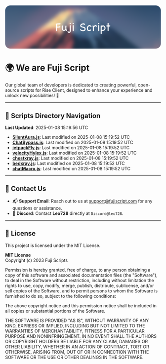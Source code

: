 ![Banner](.github/b.webp)

# 🌍 **We are Fuji Script**

Our global team of developers is dedicated to creating powerful, open-source scripts for Rise Client, designed to enhance your experience and unlock new possibilities! 🌟

---
<!-- SCRIPTS_NAVIGATION_START -->
## 📂 **Scripts Directory Navigation**

**Last Updated**: 2025-01-08 15:19:56 UTC

- **[SilentAura.js](scripts/SilentAura.js)**: Last modified on 2025-01-08 15:19:52 UTC
- **[ChatBypass.js](scripts/ChatBypass.js)**: Last modified on 2025-01-08 15:19:52 UTC
- **[jetpackFly.js](scripts/jetpackFly.js)**: Last modified on 2025-01-08 15:19:52 UTC
- **[velocityHylex.js](scripts/velocityHylex.js)**: Last modified on 2025-01-08 15:19:52 UTC
- **[chestxray.js](scripts/chestxray.js)**: Last modified on 2025-01-08 15:19:52 UTC
- **[bedxray.js](scripts/bedxray.js)**: Last modified on 2025-01-08 15:19:52 UTC
- **[chatMacro.js](scripts/chatMacro.js)**: Last modified on 2025-01-08 15:19:52 UTC

<!-- SCRIPTS_NAVIGATION_END -->

---

## 💬 **Contact Us**  
- 📬 **Support Email**: Reach out to us at [support@fujiscript.com](mailto:support@fujiscript.com) for any questions or assistance.  
- 💬 **Discord**: Contact **Leo728** directly at `Discord@leo728`.

---

## 📜 **License**

This project is licensed under the MIT License.  

**MIT License**  
Copyright (c) 2023 Fuji Scripts  

Permission is hereby granted, free of charge, to any person obtaining a copy of this software and associated documentation files (the "Software"), to deal in the Software without restriction, including without limitation the rights to use, copy, modify, merge, publish, distribute, sublicense, and/or sell copies of the Software, and to permit persons to whom the Software is furnished to do so, subject to the following conditions:  

The above copyright notice and this permission notice shall be included in all copies or substantial portions of the Software.  

THE SOFTWARE IS PROVIDED "AS IS", WITHOUT WARRANTY OF ANY KIND, EXPRESS OR IMPLIED, INCLUDING BUT NOT LIMITED TO THE WARRANTIES OF MERCHANTABILITY, FITNESS FOR A PARTICULAR PURPOSE AND NONINFRINGEMENT. IN NO EVENT SHALL THE AUTHORS OR COPYRIGHT HOLDERS BE LIABLE FOR ANY CLAIM, DAMAGES OR OTHER LIABILITY, WHETHER IN AN ACTION OF CONTRACT, TORT OR OTHERWISE, ARISING FROM, OUT OF OR IN CONNECTION WITH THE SOFTWARE OR THE USE OR OTHER DEALINGS IN THE SOFTWARE.  
